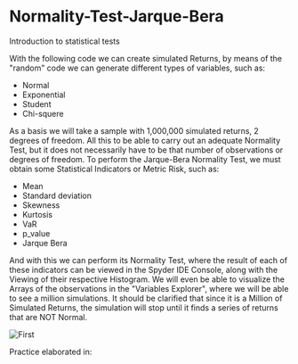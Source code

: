 # Normality-Test-Jarque-Bera
Introduction to statistical tests

With the following code we can create simulated Returns, by means of the "random" code we can generate different types of variables, such as:
* Normal
* Exponential
* Student
* Chi-squere

As a basis we will take a sample with 1,000,000 simulated returns, 2 degrees of freedom. All this to be able to carry out an adequate Normality Test, but it does not necessarily have to be that number of observations or degrees of freedom.
To perform the Jarque-Bera Normality Test, we must obtain some Statistical Indicators or Metric Risk, such as:
* Mean
* Standard deviation
* Skewness
* Kurtosis
* VaR
* p_value
* Jarque Bera

And with this we can perform its Normality Test, where the result of each of these indicators can be viewed in the Spyder IDE Console, along with the Viewing of their respective Histogram. We will even be able to visualize the Arrays of the observations in the "Variables Explorer", where we will be able to see a million simulations.
It should be clarified that since it is a Million of Simulated Returns, the simulation will stop until it finds a series of returns that are NOT Normal.

![First](https://user-images.githubusercontent.com/86130991/130130040-1b039c9d-99a0-4233-b040-efefaef3fa9e.png)

Practice elaborated in:
